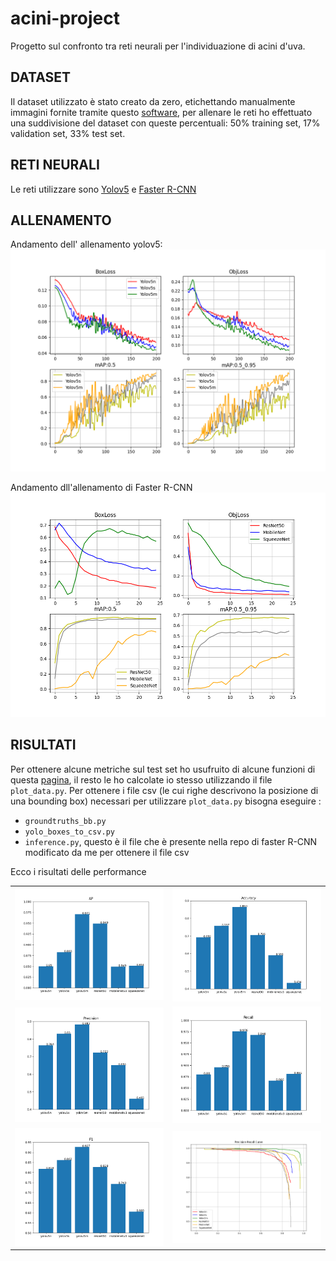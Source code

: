 # acini-project

Progetto sul confronto tra reti neurali per l'individuazione di acini d'uva.
## DATASET

Il dataset utilizzato è stato creato da zero, etichettando manualmente immagini fornite tramite questo [software](https://github.com/heartexlabs/labelImg), per allenare le reti ho effettuato una suddivisione del dataset con queste percentuali: 50% training set, 17% validation set, 33% test set.

## RETI NEURALI

Le reti utilizzare sono [Yolov5](https://github.com/ultralytics/yolov5) e [Faster R-CNN](https://github.com/sovit-123/fasterrcnn-pytorch-training-pipeline) 

## ALLENAMENTO

Andamento dell' allenamento yolov5:
![](https://github.com/Alex-Tommy/acini-project/blob/main/repo-images/yolo_differences.png)

Andamento dll'allenamento di Faster R-CNN
![](https://github.com/Alex-Tommy/acini-project/blob/main/repo-images/faster_differences.png)

## RISULTATI

Per ottenere alcune metriche sul test set ho usufruito di alcune funzioni di questa [pagina](https://github.com/rafaelpadilla/review_object_detection_metrics), il resto le ho calcolate io stesso utilizzando il file `plot_data.py`. Per ottenere i file csv (le cui righe descrivono la posizione di una bounding box) necessari per utilizzare `plot_data.py` bisogna eseguire :
- `groundtruths_bb.py`
- `yolo_boxes_to_csv.py`
- `inference.py`, questo è il file che è presente nella repo di faster R-CNN modificato da me per ottenere il file csv

Ecco i risultati delle performance

<table cellspacing="2" cellpadding="2" width="1200" border="0">
<tbody>
<tr>
<td valign="center" width="400"><img src="repo-images/AP.png"></td>
<td valign="center" width="400"><img src="repo-images/Accuracy.png"></td>
</tr>
<tr>
<td valign="center" width="400"><img src="repo-images/Precision.png"></td>
<td valign="center" width="400"><img src="repo-images/Recall.png"></td>
</tr>
<tr>
<td valign="center" width="400"><img src="repo-images/F1.png"></td>
<td valign="center" width="400"><img src="repo-images/pr_curve.png"></td>
</tr>
</tbody>
</table>

